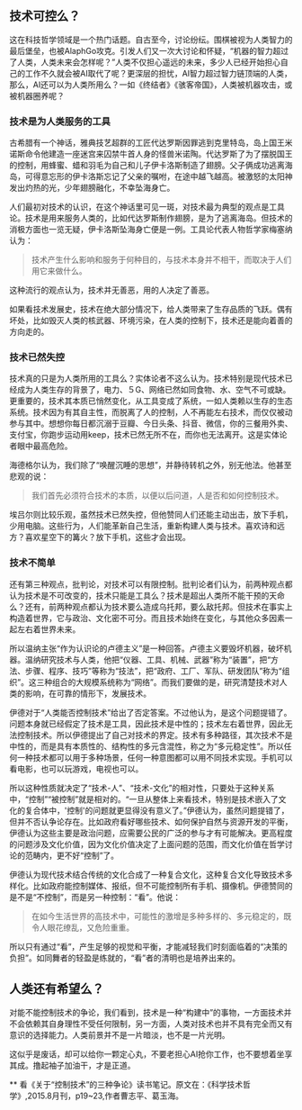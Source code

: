 ## 技术可控么？
这在科技哲学领域是一个热门话题。自古至今，讨论纷纭。围棋被视为人类智力的最后堡垒，也被AlaphGo攻克。引发人们又一次大讨论和怀疑，“机器的智力超过了人类，人类未来会怎样呢？”人类不仅担心遥远的未来，多少人已经开始担心自己的工作不久就会被AI取代了呢？更深层的担忧，AI智力超过智力链顶端的人类，那么，AI还可以为人类所用么？一如《终结者》《骇客帝国》，人类被机器攻击，或被机器圈养呢？


### 技术是为人类服务的工具
古希腊有一个神话，雅典技艺超群的工匠代达罗斯因罪逃到克里特岛，岛上国王米诺斯命令他建造一座迷宫来囚禁牛首人身的怪兽米诺陶。代达罗斯了为了摆脱国王的控制，用蜂蜜、蜡和羽毛为自己和儿子伊卡洛斯制造了翅膀。父子俩成功逃离海岛，可得意忘形的伊卡洛斯忘记了父亲的嘱咐，在途中越飞越高。被激怒的太阳神发出灼热的光，少年翅膀融化，不幸坠海身亡。

人们最初对技术的认识，在这个神话里可见一斑，对技术最为典型的观点是工具论。技术是用来服务人类的，比如代达罗斯制作翅膀，是为了逃离海岛。但技术的消极方面也一览无疑，伊卡洛斯坠海身亡便是一例。工具论代表人物哲学家梅塞纳认为：
> 技术产生什么影响和服务于何种目的，与技术本身并不相干，而取决于人们用它来做什么。

这种流行的观点认为，技术并无善恶，用的人决定了善恶。

如果看技术发展史，技术在绝大部分情况下，给人类带来了生存品质的飞跃。偶有坏处，比如毁灭人类的核武器、环境污染，在人类的控制下，技术还是能向着善的方向走的。

### 技术已然失控
技术真的只是为人类所用的工具么？实体论者不这么认为。技术特别是现代技术已经成为人类生存的背景了，电力、５G、网络已然如同食物、水、空气不可或缺。更重要的，技术其本质已悄然变化，从工具变成了系统，一如人类赖以生存的生态系统。技术因为有其自主性，而脱离了人的控制，人不再能左右技术，而仅仅被动参与其中。想想你每日都沉溺于豆瓣、今日头条、抖音、微信，你的三餐用外卖、支付宝，你跑步运动用keep，技术已然无所不在，而你也无法离开。这是实体论者眼中最高危险。

海德格尔认为，我们除了“唤醒沉睡的思想”，并静待转机之外，别无他法。他甚至悲观的说：
> 我们首先必须符合技术的本质，以便以后问道，人是否和如何控制技术。

埃吕尔则比较乐观，虽然技术已然失控，但他赞同人们还能主动出击，放下手机，少用电脑。这些行为，人们能革新自己生活，重新构建人类与技术。喜欢诗和远方？喜欢星空下的篝火？放下手机，这些才会出现。


### 技术不简单
还有第三种观点，批判论，对技术可以有限控制。批判论者们认为，前两种观点都认为技术是不可改变的，技术只能是工具么？技术是超出人类所不能干预的天命么？还有，前两种观点都认为技术要么造成乌托邦，要么敌托邦。但技术在事实上构造着世界，它与政治、文化密不可分。而且技术始终在变化，与其他众多因素一起左右着世界未来。

所以温纳主张“作为认识论的卢德主义”是一种回答。卢德主义要毁坏机器，破坏机器。温纳研究技术与人类，他把“仪器、工具、机械、武器”称为“装置”，把“方法、步骤、程序、技巧”等称为“技法”，把“政府、工厂、军队、研发团队”称为“组织”。这三种组合的大规模系统称为“网络”。而我们要做的是，研究清楚技术对人类的影响，在可靠的情形下，发展技术。

伊德对于“人类能否控制技术”给出了否定答案。不过他认为，是这个问题提错了。问题本身就已经假定了技术是工具，因此技术是中性的；技术左右着世界，因此无法控制技术。所以伊德提出了自己对技术的界定。技术有多种路径，其次技术不是中性的，而是具有本质性的、结构性的多元含混性，称之为“多元稳定性”。所以任何一种技术都可以用于多种场景，任何一种意图都可以用不同技术实现。手机可以看电影，也可以玩游戏，电视也可以。

所以这种性质就决定了“技术-人”、“技术-文化”的相对性，只要处于这种关系中，“控制”“被控制”就是相对的。“一旦从整体上来看技术，特别是技术嵌入了文化的复合体中，'控制'的问题就更显得没有意义了。”伊德认为，虽然问题提错了，但并不否认争论存在。比如政府看好哪些技术、如何保护自然与资源开发的平衡，伊德认为这些主要是政治问题，应需要公民的广泛的参与才有可能解决。更高程度的问题涉及文化价值，因为文化价值决定了上面问题的范围，而文化价值在哲学讨论的范畴内，更不好“控制”了。

伊德认为现代技术结合传统的文化合成了一种复合文化，这种复合文化导致技术多样化。比如政府能控制媒体、报纸，但不可能控制所有手机、摄像机。伊德赞同的是不是“不控制”，而是另一种控制：“看”。他说：
> 在如今生活世界的高技术中，可能性的激增是多种多样的、多元稳定的，既令人眼花缭乱，又危险重重。

所以只有通过“看”，产生足够的视觉和平衡，才能减轻我们时刻面临着的“决策的负担”。如同舞者的轻盈是练就的，“看”者的清明也是培养出来的。


## 人类还有希望么？
对能不能控制技术的争论，我们看到，技术是一种“构建中”的事物，一方面技术并不会依赖其自身理性不受任何限制，另一方面，人类对技术也并不具有完全而又有意识的选择能力。人类前景并不是一片暗淡，也不是一片光明。

这似乎是废话，却可以给你一颗定心丸，不要老担心AI抢你工作，也不要想着坐享其成。撸起袖子加油干，才是正道。

** 看《关于“控制技术”的三种争论》读书笔记。原文在：《科学技术哲学》,2015.8月刊，p19~23,作者曹志平、葛玉海。




